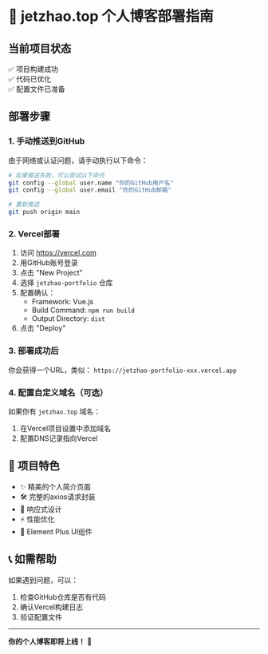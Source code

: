 # 🚀 jetzhao.top 个人博客部署指南

## 当前项目状态
✅ 项目构建成功  
✅ 代码已优化  
✅ 配置文件已准备  

## 部署步骤

### 1. 手动推送到GitHub
由于网络或认证问题，请手动执行以下命令：

```bash
# 如果推送失败，可以尝试以下命令
git config --global user.name "你的GitHub用户名"
git config --global user.email "你的GitHub邮箱"

# 重新推送
git push origin main
```

### 2. Vercel部署
1. 访问 https://vercel.com
2. 用GitHub账号登录
3. 点击 "New Project"
4. 选择 `jetzhao-portfolio` 仓库
5. 配置确认：
   - Framework: Vue.js
   - Build Command: `npm run build`
   - Output Directory: `dist`
6. 点击 "Deploy"

### 3. 部署成功后
你会获得一个URL，类似：
`https://jetzhao-portfolio-xxx.vercel.app`

### 4. 配置自定义域名（可选）
如果你有 `jetzhao.top` 域名：
1. 在Vercel项目设置中添加域名
2. 配置DNS记录指向Vercel

## 🎉 项目特色
- ✨ 精美的个人简介页面
- 🛠️ 完整的axios请求封装
- 📱 响应式设计
- ⚡ 性能优化
- 🎨 Element Plus UI组件

## 📞 如需帮助
如果遇到问题，可以：
1. 检查GitHub仓库是否有代码
2. 确认Vercel构建日志
3. 验证配置文件

---
**你的个人博客即将上线！** 🎊
